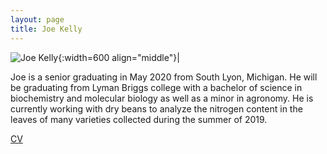 ```yaml
---
layout: page
title: Joe Kelly
---
```


![Joe Kelly](/images/People_Images/josephkelly.jpg){:width=600 align="middle"}|

Joe is a senior graduating in May 2020 from South Lyon, Michigan. He will be graduating  from Lyman Briggs college with a bachelor of science in biochemistry and molecular biology as well as a minor in agronomy. He is currently working with dry beans to analyze the nitrogen content in the leaves of many varieties collected during the summer of 2019.

[CV](/CVs/josephkelly.pdf)

